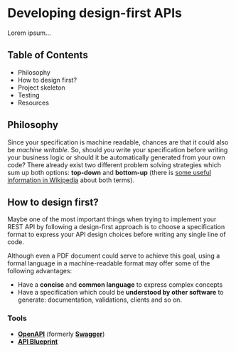# Developing design-first APIs

Lorem ipsum...

## Table of Contents

* Philosophy
* How to design first?
* Project skeleton
* Testing
* Resources

## Philosophy

Since your specification is machine readable, chances are that it could also be _machine writable_. So, should you
write your specification before writing your business logic or should it be automatically generated from your own code?
There already exist two different problem solving strategies which sum up both options: **top-down** and **bottom-up**
(there is [some useful information in Wikipedia](https://en.wikipedia.org/wiki/Top-down_and_bottom-up_design) about
both terms).

## How to design first?

Maybe one of the most important things when trying to implement your REST API by following a design-first approach is
to choose a specification format to express your API design choices before writing any single line of code.

Although even a PDF document could serve to achieve this goal, using a formal language in a machine-readable format may
offer some of the following advantages:

* Have a **concise** and **common language** to express complex concepts
* Have a specification which could be **understood by other software** to generate: documentation, validations,
  clients and so on.

### Tools

* **[OpenAPI](https://www.openapis.org/)** (formerly **[Swagger](https://swagger.io/)**)
* **[API Blueprint](https://apiblueprint.org/)**
